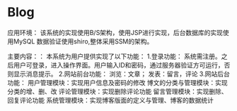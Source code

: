 # Blog

应用环境：
该系统的实现使用B/S架构，使用JSP进行实现，后台数据库的实现使用MySQL
数据验证使用shiro,整体采用SSM的架构。

主要内容：：
本系统为用户提供实现了以下功能：
1.登录功能：
系统需注册。之后用户可登录，进入操作界面。用户输入ID和密码，通过服务器验证方可运行，否则显示消息提示。 
2.网站前台功能：
浏览：文章；
发表：留言，评论 
3.网站后台功能：
用户管理模块：实现用户信息及密码的修改
博文的分类与管理模块：实现分类的增、删、改 
评论管理模块：实现删除评论功能 
留言管理模块：实现删除、回复评论功能 
系统管理模块：实现博客版面的定义与管理、博客的数据统计
